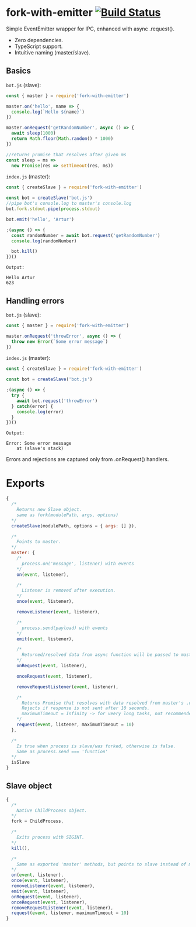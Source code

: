 # fork-with-emitter [![Build Status](https://travis-ci.org/arturz/fork-with-emitter.svg?branch=master)](https://travis-ci.org/xout/fork-with-emitter)

Simple EventEmitter wrapper for IPC, enhanced with async .request(). 
- Zero dependencies.
- TypeScript support.
- Intuitive naming (master/slave).

## Basics

```bot.js``` (slave):
```javascript
const { master } = require('fork-with-emitter')

master.on('hello', name => {
  console.log(`Hello ${name}`)
})

master.onRequest('getRandomNumber', async () => {
  await sleep(1000)
  return Math.floor(Math.random() * 1000)
})

//returns promise that resolves after given ms
const sleep = ms => 
  new Promise(res => setTimeout(res, ms))
```

```index.js``` (master):
```javascript
const { createSlave } = require('fork-with-emitter')

const bot = createSlave('bot.js')
//pipe bot's console.log to master's console.log
bot.fork.stdout.pipe(process.stdout)

bot.emit('hello', 'Artur')

;(async () => {
  const randomNumber = await bot.request('getRandomNumber')
  console.log(randomNumber)

  bot.kill()
})()
```

```Output:```
```shell
Hello Artur
623
```

## Handling errors

```bot.js``` (slave):
```javascript
const { master } = require('fork-with-emitter')

master.onRequest('throwError', async () => {
  throw new Error(`Some error message`)
})
```

```index.js``` (master):
```javascript
const { createSlave } = require('fork-with-emitter')

const bot = createSlave('bot.js')

;(async () => {
  try {
    await bot.request('throwError')
  } catch(error) {
    console.log(error)
  }
})()
```

```Output:```
```shell
Error: Some error message
    at (slave's stack)
```

Errors and rejections are captured only from .onRequest() handlers.

# Exports
```javascript
{
  /*
    Returns new Slave object.
    same as fork(modulePath, args, options)
  */
  createSlave(modulePath, options = { args: [] }),

  /*
    Points to master.
  */
  master: {
    /*
      process.on('message', listener) with events
    */
    on(event, listener),

    /*
      Listener is removed after execution.
    */
    once(event, listener),

    removeListener(event, listener),

    /*
      process.send(payload) with events
    */
    emit(event, listener),

    /*
      Returned/resolved data from async function will be passed to master's request.  
    */
    onRequest(event, listener),

    onceRequest(event, listener),

    removeRequestListener(event, listener),

    /*
      Returns Promise that resolves with data resolved from master's .onRequest() listener.
      Rejects if response is not sent after 10 seconds.
      maximumTimeout = Infinity -> for veery long tasks, not recommended though, because if task stucks and slave still works it will cause a memory leak.
    */
    request(event, listener, maximumTimeout = 10)
  },

  /*
    Is true when process is slave/was forked, otherwise is false.
    Same as process.send === 'function'
  */
  isSlave
}
```

## Slave object

```javascript
{
  /*
    Native ChildProcess object.
  */
  fork = ChildProcess,

  /*
    Exits process with SIGINT.
  */
  kill(),

  /*
    Same as exported 'master' methods, but points to slave instead of master.
  */
  on(event, listener),
  once(event, listener),
  removeListener(event, listener),
  emit(event, listener),
  onRequest(event, listener),
  onceRequest(event, listener),
  removeRequestListener(event, listener),
  request(event, listener, maximumTimeout = 10)
}
```